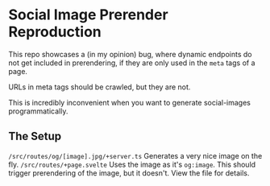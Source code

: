 # Social Image Prerender Reproduction

This repo showcases a (in my opinion) bug, where dynamic endpoints do not get included in prerendering, if they are only used in the `meta` tags of a page.

URLs in meta tags should be crawled, but they are not.


This is incredibly inconvenient when you want to generate social-images programmatically.

## The Setup
`/src/routes/og/[image].jpg/+server.ts` Generates a very nice image on the fly.
`/src/routes/+page.svelte` Uses the image as it's `og:image`. This should trigger prerendering of the image, but it doesn't. View the file for details.
